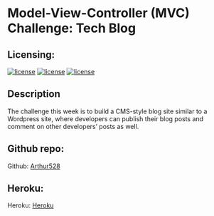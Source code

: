 # Model-View-Controller (MVC) Challenge: Tech Blog


## Licensing:
[![license](https://img.shields.io/badge/UW-UW--Coding%20bootcamp-blueviolet)](https://shields.io)
[![license](https://img.shields.io/badge/Shark-tiger-brightgreen)](https://shields.io)
[![license](https://img.shields.io/badge/license-MIT-brightgreen)](https://shields.io)

## Description
The challenge this week is to build a CMS-style blog site similar to a Wordpress site, where developers can publish their blog posts and comment on other developers’ posts as well.

## Github repo:

Github: [Arthur528](https://github.com/Arthur528/project-tiger)

## Heroku:

Heroku: [Heroku](https://tiger-tech-blog.herokuapp.com/)

